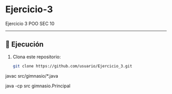 # Ejercicio-3
Ejercicio 3 POO SEC 10 



---

## 🚀 Ejecución
1. Clona este repositorio:
   ```bash
   git clone https://github.com/usuario/Ejercicio_3.git


javac src/gimnasio/*.java


java -cp src gimnasio.Principal
